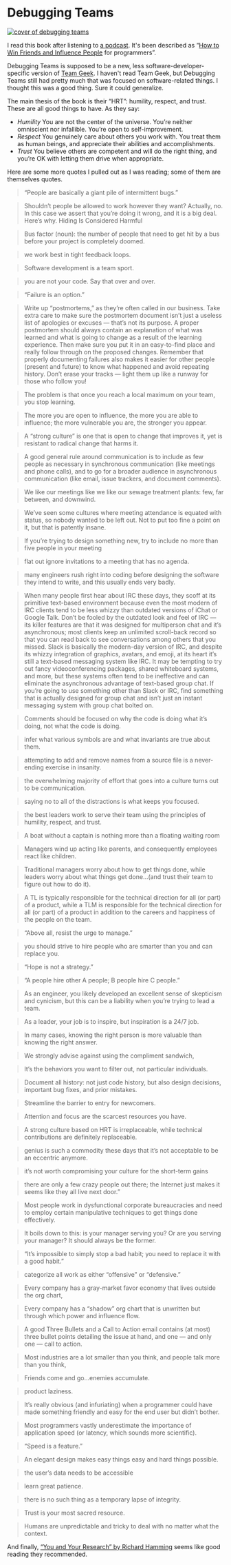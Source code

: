 # Debugging Teams

[![cover of debugging teams](debugging_teams.jpg)](http://shop.oreilly.com/product/0636920042372.do)

I read this book after listening to [a podcast](http://radar.oreilly.com/2015/10/the-first-rule-of-management-resist-the-urge-to-manage.html). It's been described as “[How to Win Friends and Influence People](https://en.wikipedia.org/wiki/How_to_Win_Friends_and_Influence_People) for programmers”.

Debugging Teams is supposed to be a new, less software-developer-specific version of [Team Geek](http://shop.oreilly.com/product/0636920018025.do). I haven't read Team Geek, but Debugging Teams still had pretty much that was focused on software-related things. I thought this was a good thing. Sure it could generalize.

The main thesis of the book is their “HRT”: humility, respect, and trust. These are all good things to have. As they say:

 * _Humility_ You are not the center of the universe. You’re neither omniscient nor infallible. You’re open to self-improvement.
 * _Respect_ You genuinely care about others you work with. You treat them as human beings, and appreciate their abilities and accomplishments.
 * _Trust_ You believe others are competent and will do the right thing, and you’re OK with letting them drive when appropriate.

Here are some more quotes I pulled out as I was reading; some of them are themselves quotes.

> “People are basically a giant pile of intermittent bugs.”

> Shouldn’t people be allowed to work however they want? Actually, no. In this case we assert that you’re doing it wrong, and it is a big deal. Here’s why. Hiding Is Considered Harmful

> Bus factor (noun): the number of people that need to get hit by a bus before your project is completely doomed.

> we work best in tight feedback loops.

> Software development is a team sport.

> you are not your code. Say that over and over.

> “Failure is an option.”

> Write up “postmortems,” as they’re often called in our business. Take extra care to make sure the postmortem document isn’t just a useless list of apologies or excuses — that’s not its purpose. A proper postmortem should always contain an explanation of what was learned and what is going to change as a result of the learning experience. Then make sure you put it in an easy-to-find place and really follow through on the proposed changes. Remember that properly documenting failures also makes it easier for other people (present and future) to know what happened and avoid repeating history. Don’t erase your tracks — light them up like a runway for those who follow you!

> The problem is that once you reach a local maximum on your team, you stop learning.

> The more you are open to influence, the more you are able to influence; the more vulnerable you are, the stronger you appear.

> A “strong culture” is one that is open to change that improves it, yet is resistant to radical change that harms it.

> A good general rule around communication is to include as few people as necessary in synchronous communication (like meetings and phone calls), and to go for a broader audience in asynchronous communication (like email, issue trackers, and document comments).

> We like our meetings like we like our sewage treatment plants: few, far between, and downwind.

> We’ve seen some cultures where meeting attendance is equated with status, so nobody wanted to be left out. Not to put too fine a point on it, but that is patently insane.

> If you’re trying to design something new, try to include no more than five people in your meeting

> flat out ignore invitations to a meeting that has no agenda.

> many engineers rush right into coding before designing the software they intend to write, and this usually ends very badly.

> When many people first hear about IRC these days, they scoff at its primitive text-based environment because even the most modern of IRC clients tend to be less whizzy than outdated versions of iChat or Google Talk. Don’t be fooled by the outdated look and feel of IRC — its killer features are that it was designed for multiperson chat and it’s asynchronous; most clients keep an unlimited scroll-back record so that you can read back to see conversations among others that you missed. Slack is basically the modern-day version of IRC, and despite its whizzy integration of graphics, avatars, and emoji, at its heart it’s still a text-based messaging system like IRC. It may be tempting to try out fancy videoconferencing packages, shared whiteboard systems, and more, but these systems often tend to be ineffective and can eliminate the asynchronous advantage of text-based group chat. If you’re going to use something other than Slack or IRC, find something that is actually designed for group chat and isn’t just an instant messaging system with group chat bolted on.

> Comments should be focused on why the code is doing what it’s doing, not what the code is doing.

> infer what various symbols are and what invariants are true about them.

> attempting to add and remove names from a source file is a never-ending exercise in insanity.

> the overwhelming majority of effort that goes into a culture turns out to be communication.

> saying no to all of the distractions is what keeps you focused.

> the best leaders work to serve their team using the principles of humility, respect, and trust.

> A boat without a captain is nothing more than a floating waiting room

> Managers wind up acting like parents, and consequently employees react like children.

> Traditional managers worry about how to get things done, while leaders worry about what things get done…(and trust their team to figure out how to do it).

> A TL is typically responsible for the technical direction for all (or part) of a product, while a TLM is responsible for the technical direction for all (or part) of a product in addition to the careers and happiness of the people on the team.

> “Above all, resist the urge to manage.”

> you should strive to hire people who are smarter than you and can replace you.

> “Hope is not a strategy.”

> “A people hire other A people; B people hire C people.”

> As an engineer, you likely developed an excellent sense of skepticism and cynicism, but this can be a liability when you’re trying to lead a team.

> As a leader, your job is to inspire, but inspiration is a 24/7 job.

> In many cases, knowing the right person is more valuable than knowing the right answer.

> We strongly advise against using the compliment sandwich,

> It’s the behaviors you want to filter out, not particular individuals.

> Document all history: not just code history, but also design decisions, important bug fixes, and prior mistakes.

> Streamline the barrier to entry for newcomers.

> Attention and focus are the scarcest resources you have.

> A strong culture based on HRT is irreplaceable, while technical contributions are definitely replaceable.

> genius is such a commodity these days that it’s not acceptable to be an eccentric anymore.

> it’s not worth compromising your culture for the short-term gains

> there are only a few crazy people out there; the Internet just makes it seems like they all live next door.”

> Most people work in dysfunctional corporate bureaucracies and need to employ certain manipulative techniques to get things done effectively.

> It boils down to this: is your manager serving you? Or are you serving your manager? It should always be the former.

> “It’s impossible to simply stop a bad habit; you need to replace it with a good habit.”

> categorize all work as either “offensive” or “defensive.”

> Every company has a gray-market favor economy that lives outside the org chart,

> Every company has a “shadow” org chart that is unwritten but through which power and influence flow.

> A good Three Bullets and a Call to Action email contains (at most) three bullet points detailing the issue at hand, and one — and only one — call to action.

> Most industries are a lot smaller than you think, and people talk more than you think,

> Friends come and go…enemies accumulate.

> product laziness.

> It’s really obvious (and infuriating) when a programmer could have made something friendly and easy for the end user but didn’t bother.

> Most programmers vastly underestimate the importance of application speed (or latency, which sounds more scientific).

> “Speed is a feature.”

> An elegant design makes easy things easy and hard things possible.

> the user’s data needs to be accessible

> learn great patience.

> there is no such thing as a temporary lapse of integrity.

> Trust is your most sacred resource.

> Humans are unpredictable and tricky to deal with no matter what the context.

And finally, [“You and Your Research” by Richard Hamming](http://www.cs.virginia.edu/~robins/YouAndYourResearch.html) seems like good reading they recommended.
